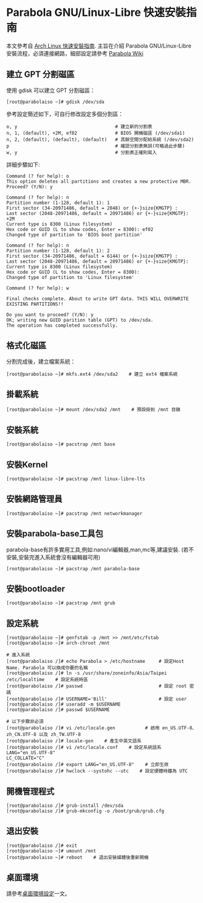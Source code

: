  Parabola GNU/Linux-Libre 快速安裝指南
=======================
本文參考自 [Arch Linux 快速安裝指南](https://gist.github.com/bcbcarl/5d3d9c41d728eef395dd).
主旨在介紹 Parabola GNU/Linux-Libre 安裝流程，必須連接網路，細部設定請參考 [Parabola Wiki](https://wiki.parabola.nu/Installation_Guide)

建立 GPT 分割磁區
-----------------
使用 gdisk 可以建立 GPT 分割磁區：

    [root@parabolaiso ~]# gdisk /dev/sda

參考設定簡述如下，可自行修改設定多個分割區：

    o, y                                    # 建立新的分割表
    n, 1, (default), +2M, ef02              # BIOS 開機磁區 (/dev/sda1)
    n, 2, (default), (default), (default)   # 其餘空間分配給系統 (/dev/sda2)
    p                                       # 確認分割表無誤(可略過此步驟)
    w, y                                    # 分割表正確則寫入

詳細步驟如下:

    Command (? for help): o
    This option deletes all partitions and creates a new protective MBR.
    Proceed? (Y/N): y

    Command (? for help): n
    Partition number (1-128, default 1): 1
    First sector (34-20971486, default = 2048) or {+-}size{KMGTP} :
    Last sector (2048-20971486, default = 20971486) or {+-}size{KMGTP}: +2M
    Current type is 8300 (Linux filesystem)
    Hex code or GUID (L to show codes, Enter = 8300): ef02
    Changed type of partition to 'BIOS boot partition'

    Command (? for help): n
    Partition number (1-128, default 1): 2
    First sector (34-20971486, default = 6144) or {+-}size{KMGTP} :
    Last sector (2048-20971486, default = 20971486) or {+-}size{KMGTP}:
    Current type is 8300 (Linux filesystem)
    Hex code or GUID (L to show codes, Enter = 8300):
    Changed type of partition to 'Linux filesystem'

    Command (? for help): w

    Final checks complete. About to write GPT data. THIS WILL OVERWRITE EXISTING PARTITIONS!!

    Do you want to proceed? (Y/N): y
    OK; writing new GUID parition table (GPT) to /dev/sda.
    The operation has completed successfully.

格式化磁區
----------
分割完成後，建立檔案系統：

    [root@parabolaiso ~]# mkfs.ext4 /dev/sda2    # 建立 ext4 檔案系統

掛載系統
--------
    [root@parabolaiso ~]# mount /dev/sda2 /mnt    # 預設掛到 /mnt 目錄

安裝系統
--------
    [root@parabolaiso ~]# pacstrap /mnt base

安裝Kernel
--------
    [root@parabolaiso ~]# pacstrap /mnt linux-libre-lts

安裝網路管理員
--------    
    [root@parabolaiso ~]# pacstrap /mnt networkmanager    

安裝parabola-base工具包
--------    
parabola-base有許多實用工具,例如:nano/vi編輯器,man,mc等,建議安裝.
(若不安裝,安裝完進入系統會沒有編輯器可用)

    [root@parabolaiso ~]# pacstrap /mnt parabola-base           

安裝bootloader
--------
    [root@parabolaiso ~]# pacstrap /mnt grub

設定系統
--------
    [root@parabolaiso ~]# genfstab -p /mnt >> /mnt/etc/fstab
    [root@parabolaiso ~]# arch-chroot /mnt                  

    # 進入系統
    [root@parabolaiso /]# echo Parabola > /etc/hostname     # 設定Host Name. Parabola 可以換成你要的名稱
    [root@parabolaiso /]# ln -s /usr/share/zoneinfo/Asia/Taipei /etc/localtime    # 設定系統時區
    [root@parabolaiso /]# passwd                            # 設定 root 密碼
    [root@parabolaiso /]# USERNAME='Bill'                   # 設定 user
    [root@parabolaiso /]# useradd -m $USERNAME              
    [root@parabolaiso /]# passwd $USERNAME      

    # 以下步驟非必須
    [root@parabolaiso /]# vi /etc/locale.gen           # 啟用 en_US.UTF-8、zh_CN.UTF-8 以及 zh_TW.UTF-8
    [root@parabolaiso /]# locale-gen    # 產生中英文語系
    [root@parabolaiso /]# vi /etc/locale.conf    # 設定系統語系
    LANG="en_US.UTF-8"
    LC_COLLATE="C"
    [root@parabolaiso /]# export LANG="en_US.UTF-8"    # 立即生效
    [root@parabolaiso /]# hwclock --systohc --utc    # 設定硬體時鐘為 UTC

開機管理程式
------------
    [root@parabolaiso /]# grub-install /dev/sda
    [root@parabolaiso /]# grub-mkconfig -o /boot/grub/grub.cfg

退出安裝
--------
    [root@parabolaiso /]# exit
    [root@parabolaiso ~]# umount /mnt
    [root@parabolaiso ~]# reboot    # 退出安裝媒體後重新開機

桌面環境
--------
請參考[桌面環境設定](/2d4c77cc06955f74bd0b "Parabola Linux 桌面環境設定")一文。
